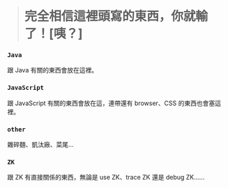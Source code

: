 > # 完全相信這裡頭寫的東西，你就輸了！[咦？] #

### `Java` ###
跟 Java 有關的東西會放在這裡。

### `JavaScript` ###
跟 JavaScript 有關的東西會放在這，連帶還有 browser、CSS 的東西也會塞這裡。

### `other` ###
雜碎麵、凱汰廠、菜尾...

### `ZK` ###
跟 ZK 有直接關係的東西，無論是 use ZK、trace ZK 還是 debug ZK......